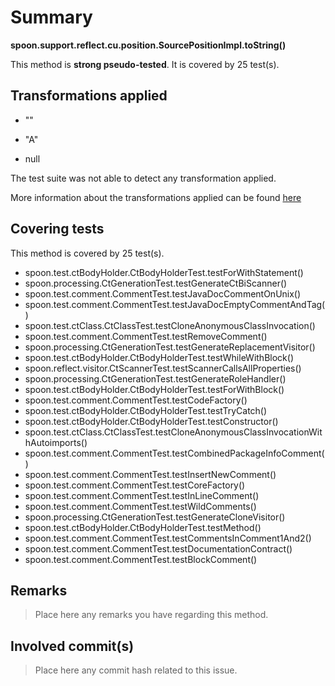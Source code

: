 # Summary
**spoon.support.reflect.cu.position.SourcePositionImpl.toString()**

This method is **strong pseudo-tested**.
It is covered by 25 test(s). 


## Transformations applied

- &quot;&quot;

- &quot;A&quot;

- null


The test suite was not able to detect any transformation applied.

More information about the transformations applied can be found [here](https://github.com/STAMP-project/pitest-descartes)

## Covering tests
This method is covered by 25 test(s).
* spoon.test.ctBodyHolder.CtBodyHolderTest.testForWithStatement()
* spoon.processing.CtGenerationTest.testGenerateCtBiScanner()
* spoon.test.comment.CommentTest.testJavaDocCommentOnUnix()
* spoon.test.comment.CommentTest.testJavaDocEmptyCommentAndTag()
* spoon.test.ctClass.CtClassTest.testCloneAnonymousClassInvocation()
* spoon.test.comment.CommentTest.testRemoveComment()
* spoon.processing.CtGenerationTest.testGenerateReplacementVisitor()
* spoon.test.ctBodyHolder.CtBodyHolderTest.testWhileWithBlock()
* spoon.reflect.visitor.CtScannerTest.testScannerCallsAllProperties()
* spoon.processing.CtGenerationTest.testGenerateRoleHandler()
* spoon.test.ctBodyHolder.CtBodyHolderTest.testForWithBlock()
* spoon.test.comment.CommentTest.testCodeFactory()
* spoon.test.ctBodyHolder.CtBodyHolderTest.testTryCatch()
* spoon.test.ctBodyHolder.CtBodyHolderTest.testConstructor()
* spoon.test.ctClass.CtClassTest.testCloneAnonymousClassInvocationWithAutoimports()
* spoon.test.comment.CommentTest.testCombinedPackageInfoComment()
* spoon.test.comment.CommentTest.testInsertNewComment()
* spoon.test.comment.CommentTest.testCoreFactory()
* spoon.test.comment.CommentTest.testInLineComment()
* spoon.test.comment.CommentTest.testWildComments()
* spoon.processing.CtGenerationTest.testGenerateCloneVisitor()
* spoon.test.ctBodyHolder.CtBodyHolderTest.testMethod()
* spoon.test.comment.CommentTest.testCommentsInComment1And2()
* spoon.test.comment.CommentTest.testDocumentationContract()
* spoon.test.comment.CommentTest.testBlockComment()


## Remarks
> Place here any remarks you have regarding this method.

## Involved commit(s)

> Place here any commit hash related to this issue.
